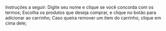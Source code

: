 Instruções a seguir:
Digite seu nome e clique se você concorda com os termos;
Escolha os produtos que deseja comprar, e clique no botão para adicionar ao carrinho;
Caso queira remover um item do carrinho, clique em cima dele;

